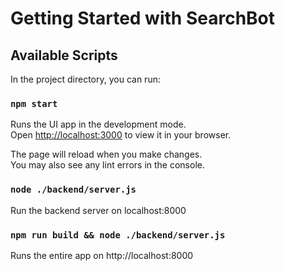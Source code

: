 # Getting Started with SearchBot

## Available Scripts

In the project directory, you can run:

### `npm start`

Runs the UI app in the development mode.\
Open [http://localhost:3000](http://localhost:3000) to view it in your browser.

The page will reload when you make changes.\
You may also see any lint errors in the console.

### `node ./backend/server.js`

Run the backend server on localhost:8000

### `npm run build && node ./backend/server.js`

Runs the entire app on http://localhost:8000